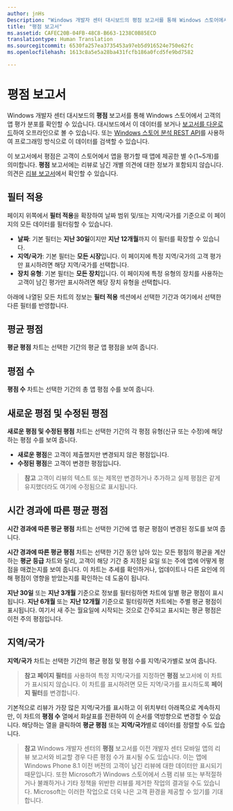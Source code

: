 ```yaml
---
author: jnHs
Description: "Windows 개발자 센터 대시보드의 평점 보고서를 통해 Windows 스토어에서 고객의 앱 평가 분포를 확인할 수 있습니다."
title: "평점 보고서"
ms.assetid: CAFEC20B-04FB-48C8-B663-1238C0B85ECD
translationtype: Human Translation
ms.sourcegitcommit: 6530fa257ea3735453a97eb5d916524e750e62fc
ms.openlocfilehash: 1613c8a5e5a28ba431fcfb186a0fcd5fe9bd7582

---
```


# 평점 보고서


Windows 개발자 센터 대시보드의 **평점** 보고서를 통해 Windows 스토어에서 고객의 앱 평가 분포를 확인할 수 있습니다. 대시보드에서 이 데이터를 보거나 [보고서를 다운로드](download-analytic-reports.md)하여 오프라인으로 볼 수 있습니다. 또는 [Windows 스토어 분석 REST API](../monetize/access-analytics-data-using-windows-store-services.md)를 사용하여 프로그래밍 방식으로 이 데이터를 검색할 수 있습니다.

이 보고서에서 평점은 고객이 스토어에서 앱을 평가할 때 앱에 제공한 별 수(1~5개)를 의미합니다. **평점** 보고서에는 리뷰로 남긴 개별 의견에 대한 정보가 포함되지 않습니다. 의견은 [리뷰 보고서](reviews-report.md)에서 확인할 수 있습니다.

## 필터 적용


페이지 위쪽에서 **필터 적용**을 확장하여 날짜 범위 및/또는 지역/국가를 기준으로 이 페이지의 모든 데이터를 필터링할 수 있습니다.

-   **날짜**: 기본 필터는 **지난 30일**이지만 **지난 12개월**까지 이 필터를 확장할 수 있습니다.
-   **지역/국가**: 기본 필터는 **모든 시장**입니다. 이 페이지에 특정 지역/국가의 고객 평가만 표시하려면 해당 지역/국가를 선택합니다.
-   **장치 유형**: 기본 필터는 **모든 장치**입니다. 이 페이지에 특정 유형의 장치를 사용하는 고객이 남긴 평가만 표시하려면 해당 장치 유형을 선택합니다.

아래에 나열된 모든 차트의 정보는 **필터 적용** 섹션에서 선택한 기간과 여기에서 선택한 다른 필터를 반영합니다.

## 평균 평점


**평균 평점** 차트는 선택한 기간의 평균 앱 평점을 보여 줍니다.

## 평점 수


**평점 수** 차트는 선택한 기간의 총 앱 평점 수를 보여 줍니다.

## 새로운 평점 및 수정된 평점


**새로운 평점 및 수정된 평점** 차트는 선택한 기간의 각 평점 유형(신규 또는 수정)에 해당하는 평점 수를 보여 줍니다.

-   **새로운 평점**은 고객이 제출했지만 변경되지 않은 평점입니다.
-   **수정된 평점**은 고객이 변경한 평점입니다.

>**참고** 고객이 리뷰의 텍스트 또는 제목만 변경하거나 추가하고 실제 평점은 같게 유지했더라도 여기에 수정됨으로 표시됩니다.

## 시간 경과에 따른 평균 평점


**시간 경과에 따른 평균 평점** 차트는 선택한 기간에 앱 평균 평점이 변경된 정도를 보여 줍니다.

**시간 경과에 따른 평균 평점** 차트는 선택한 기간 동안 남아 있는 모든 평점의 평균을 계산하는 **평균 등급** 차트와 달리, 고객이 해당 기간 중 지정된 요일 또는 주에 앱에 어떻게 평점을 매겼는지를 보여 줍니다. 이 차트는 추세를 확인하거나, 업데이트나 다른 요인에 의해 평점이 영향을 받았는지를 확인하는 데 도움이 됩니다.

**지난 30일** 또는 **지난 3개월** 기준으로 정보를 필터링하면 차트에 일별 평균 평점이 표시됩니다. **지난 6개월** 또는 **지난 12개월** 기준으로 필터링하면 차트에는 주별 평균 평점이 표시됩니다. 여기서 새 주는 월요일에 시작되는 것으로 간주되고 표시되는 평균 평점은 이전 주의 평점입니다.

## 지역/국가


**지역/국가** 차트는 선택한 기간의 평균 평점 및 평점 수를 지역/국가별로 보여 줍니다.

> **참고** **페이지 필터**를 사용하여 특정 지역/국가를 지정하면 **평점** 보고서에 이 차트가 표시되지 않습니다. 이 차트를 표시하려면 모든 지역/국가를 표시하도록 **페이지 필터**를 변경합니다.

기본적으로 리뷰가 가장 많은 지역/국가를 표시하고 이 위치부터 아래쪽으로 계속하지만, 이 차트의 **평점 수** 열에서 화살표를 전환하여 이 순서를 역방향으로 변경할 수 있습니다. 해당하는 열을 클릭하여 **평균 평점** 또는 **지역/국가**별로 데이터를 정렬할 수도 있습니다.

> **참고** Windows 개발자 센터의 **평점** 보고서를 이전 개발자 센터 모바일 앱의 리뷰 보고서와 비교할 경우 다른 평점 수가 표시될 수도 있습니다. 이는 앱에 Windows Phone 8.1 이전 버전의 고객이 남긴 리뷰에 대한 데이터만 표시되기 때문입니다. 또한 Microsoft가 Windows 스토어에서 스팸 리뷰 또는 부적절하거나 불쾌하거나 기타 정책을 위반한 리뷰를 제거한 작업의 결과일 수도 있습니다. Microsoft는 이러한 작업으로 더욱 나은 고객 환경을 제공할 수 있기를 기대합니다.

 

 



<!--HONumber=Aug16_HO3-->


